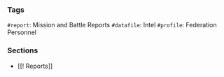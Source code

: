 ### Tags
`#report`: Mission and Battle Reports
`#datafile`: Intel
`#profile`: Federation Personnel

### Sections
- [[! Reports]]